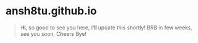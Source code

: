 # ansh8tu.github.io

>Hi, so good to see you here, I'll update this shortly! 
>BRB in few weeks, see you soon,
>Cheers Bye!
